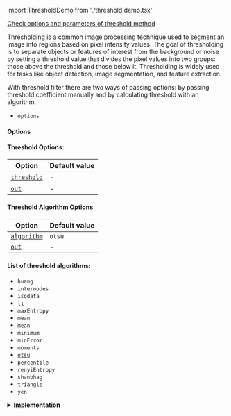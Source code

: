 import ThresholdDemo from './threshold.demo.tsx'

[Check options and parameters of threshold method](https://image-js.github.io/image-js-typescript/classes/Image.html#threshold 'github.io link')

Thresholding is a common image processing technique used to segment an image into regions based on pixel intensity values. The goal of thresholding is to separate objects or features of interest from the background or noise by setting a threshold value that divides the pixel values into two groups: those above the threshold and those below it. Thresholding is widely used for tasks like object detection, image segmentation, and feature extraction.

<ThresholdDemo />

With threshold filter there are two ways of passing options: by passing threshold coefficient manually and by calculating threshold with an algorithm.

- `options`

#### Options

#### Threshold Options:

| Option                                                                                                            | Default value |
| ----------------------------------------------------------------------------------------------------------------- | ------------- |
| [`threshold`](https://image-js.github.io/image-js-typescript/interfaces/ThresholdOptionsThreshold.html#threshold) | -             |
| [`out`](https://image-js.github.io/image-js-typescript/interfaces/ThresholdOptionsThreshold.html#out)             | -             |

#### Threshold Algorithm Options

| Option                                                                                                            | Default value |
| ----------------------------------------------------------------------------------------------------------------- | ------------- |
| [`algorithm`](https://image-js.github.io/image-js-typescript/interfaces/ThresholdOptionsAlgorithm.html#algorithm) | `otsu`        |
| [`out`](https://image-js.github.io/image-js-typescript/interfaces/ThresholdOptionsAlgorithm.html#out)             | -             |

#### List of threshold algorithms:

- `huang`
- `intermodes`
- `isodata`
- `li`
- `maxEntropy`
- `mean`
- `mean`
- `minimum`
- `minError`
- `moments`
- [`otsu`](https://en.wikipedia.org/wiki/Otsu%27s_method "wikipedia link on otsu's method")
- `percentile`
- `renyiEntropy`
- `shanbhag`
- `triangle`
- `yen`

<details>
<summary><b>Implementation</b>
</summary>

Here's how thresholding works:

_Choose a threshold value_: This value is determined based on the characteristics of the image and the desired segmentation outcome. It can be chosen manually or automatically using various algorithms.

_Compare each pixel's intensity value with the threshold value:_ If the pixel value is greater than or equal to the threshold value, it is assigned to one group (foreground or object).
If the pixel value is less than the threshold value, it is assigned to the other group (background).

_Generate a binary image:_ The result of thresholding is a binary image(mask) where pixels belonging to the foreground are assigned a value of 1 (white) and pixels belonging to the background are assigned a value of 0 (black).

</details>
